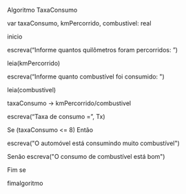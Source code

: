 Algoritmo TaxaConsumo

var taxaConsumo, kmPercorrido, combustivel: real

inicio

escreva(“Informe quantos quilômetros foram percorridos: ”)

leia(kmPercorrido)

escreva(“Informe quanto combustível foi consumido: ")

leia(combustivel)

taxaConsumo -> kmPercorrido/combustivel

escreva(“Taxa de consumo =”, Tx)

Se (taxaConsumo <= 8) Então

escreva("O automóvel está consumindo muito combustível")

Senão
	escreva("O consumo de combustível está bom")

Fim se

fimalgoritmo
